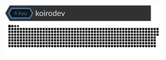 <a href="https://www.codewars.com/users/koirodev" target="_blank"><img src="codewars.svg"></a>
<br>
<a href="https://t.me/koirodev" target="_blank"><img src="contributions.svg"></a>
